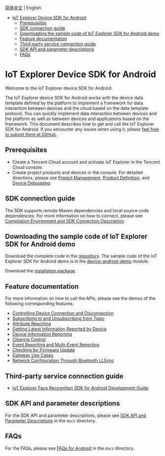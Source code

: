 [简体中文](../../README.md) | English

* [IoT Explorer Device SDK for Android](#IoT-Explorer-Device-SDK-for-Android)
  * [Prerequisites](#Prerequisites)
  * [SDK connection guide](#SDK-connection-guide)
  * [Downloading the sample code of IoT Explorer SDK for Android demo](#Downloading-the-sample-code-of-IoT-Explorer-SDK-for-Android-demo)
  * [Feature documentation](#Feature-documentation)
  * [Third-party service connection guide](#Third-Party-service-connection-guide)
  * [SDK API and parameter descriptions](#SDK-API-and-parameter-descriptions)
  * [FAQs](#FAQs)

# IoT Explorer Device SDK for Android
Welcome to the IoT Explorer device SDK for Android.

The IoT Explorer device SDK for Android works with the device data template defined by the platform to implement a framework for data interaction between devices and the cloud based on the data template protocol. You can quickly implement data interaction between devices and the platform as well as between devices and applications based on the framework. This document describes how to get and call the IoT Explorer SDK for Android. If you encounter any issues when using it, please [feel free to submit them at GitHub](https://github.com/tencentyun/iot-device-java/issues/new).

## Prerequisites
* Create a Tencent Cloud account and activate IoT Explorer in the Tencent Cloud console.
* Create project products and devices in the console. For detailed directions, please see [Project Management](https://cloud.tencent.com/document/product/1081/40290), [Product Definition](https://cloud.tencent.com/document/product/1081/34739), and [Device Debugging](https://cloud.tencent.com/document/product/1081/34741).

## SDK connection guide
The SDK supports remote Maven dependencies and local source code dependencies. For more information on how to connect, please see [Compilation Environment and SDK Connection Description](PRELIM__编译环境及SDK接入说明_EN-US.md).

## Downloading the sample code of IoT Explorer SDK for Android demo
Download the complete code in the [repository](../../../..). The sample code of the IoT Explorer SDK for Android demo is in the [device-android-demo](../../../device-android-demo) module.

Download the [installation package](https://github.com/tencentyun/iot-device-android/wiki/下载安装).

## Feature documentation
For more information on how to call the APIs, please see the demos of the following corresponding features.

* [Controlling Device Connection and Disconnection](PRELIM__控制设备上下线_EN-US.md)
* [Subscribing to and Unsubscribing from Topic](PRELIM__订阅与取消订阅%20Topic%20主题_EN-US.md)
* [Attribute Reporting](PRELIM__属性上报_EN-US.md)
* [Getting Latest Information Reported by Device](PRELIM__获取设备最新上报信息_EN-US.md)
* [Device Information Reporting](PRELIM__设备信息上报_EN-US.md)
* [Clearing Control](PRELIM__清除控制_EN-US.md)
* [Event Reporting and Multi-Event Reporting](PRELIM__事件上报以及多事件上报_EN-US.md)
* [Checking for Firmware Update](PRELIM__检查固件更新_EN-US.md)
* [Gateway Use Cases](PRELIM__网关使用示例_EN-US.md)
* [Network Configuration Through Bluetooth LLSync](PRELIM__LLSync蓝牙辅助配网_EN-US.md)

## Third-party service connection guide
* [IoT Explorer Face Recognition SDK for Android Development Guide](../../../explorer-device-face/docs/en/README.md)

## SDK API and parameter descriptions
For the SDK API and parameter descriptions, please see [SDK API and Parameter Descriptions](PRELIM__SDK%20API及参数说明_EN-US.md) in the `docs` directory.

## FAQs
For the FAQs, please see [FAQs for Android](PRELIM__常见问题android_EN-US.md) in the `docs` directory.
